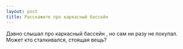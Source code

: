 ```yaml
---
layout: post 
title: Расскажите про каркасный бассейн 
--- 
```

Давно слышал про каркасный бассейн , но сам ни разу не покупал. Может кто сталкивался, стоящая вещь?